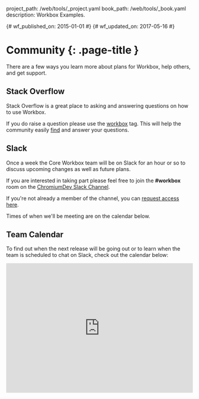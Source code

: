 project_path: /web/tools/_project.yaml
book_path: /web/tools/_book.yaml
description: Workbox Examples.

{# wf_published_on: 2015-01-01 #}
{# wf_updated_on: 2017-05-16 #}

# Community {: .page-title }

There are a few ways you learn more about plans for Workbox, help others,
and get support.

## Stack Overflow

Stack Overflow is a great place to asking and answering
questions on how to use Workbox.

If you do raise a question please use the
[workbox](https://stackoverflow.com/questions/ask?tags=workbox)
tag. This will help the community easily
[find](https://stackoverflow.com/questions/tagged/workbox) and answer your
questions.

## Slack

Once a week the Core Workbox team will be on Slack
for an hour or so to discuss upcoming changes as well
as future plans.

If you are interested in taking part please feel free to join
the **#workbox** room on the
[ChromiumDev Slack Channel](https://chromiumdev.slack.com/).

If you're not already a member of the channel, you can
[request access here](https://chromiumdev-slack.herokuapp.com/).

Times of when we'll be meeting are on the calendar below.

## Team Calendar

To find out when the next release will be going out or
to learn when the team is scheduled to chat
on Slack, check out the calendar below:

<iframe src="https://calendar.google.com/calendar/embed?showTitle=0&amp;showNav=0&amp;showPrint=0&amp;showTabs=0&amp;showCalendars=0&amp;mode=WEEK&amp;height=600&amp;wkst=2&amp;bgcolor=%23FFFFFF&amp;src=gsmnmr45i797q67dfhp08t48no%40group.calendar.google.com&amp;color=%23333333&amp;ctz=America%2FLos_Angeles" frameborder="0" scrolling="no" style="width: 100%; min-height: 350px;"></iframe>
